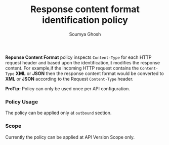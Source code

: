 ﻿---
title: "Response content format identification policy"
toc: true
tag: developers
category: "API Management"
author: "Soumya Ghosh"
menus: 
    policies:
        icon: fa fa-cogs
        title: "Response Content Format Transform Policy" 
---
**Reponse Content Format** policy inspects `Content-Type` for each HTTP request header and based upon the 
identification,it modifies the response content. For example,if the incoming HTTP request contains 
the `Content-Type` **XML** or **JSON** then the response content format would be converted to **XML** or **JSON** according to the 
Request `Content-Type` header.

**ProTip:** Policy can only be used once per API configuration.

### Policy Usage

The policy can be applied only at `outbound` section.

### Scope

Currently the policy can be applied at API Version Scope only.